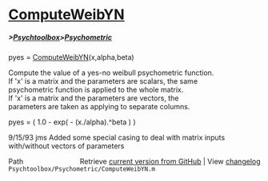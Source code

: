 # [ComputeWeibYN](ComputeWeibYN)
##### >[Psychtoolbox](Psychtoolbox)>[Psychometric](Psychometric)

pyes = [ComputeWeibYN](ComputeWeibYN)(x,alpha,beta)  
  
Compute the value of a yes-no weibull psychometric function.  
If 'x' is a matrix and the parameters are scalars, the same   
psychometric function is applied to the whole matrix.  
If 'x' is a matrix and the parameters are vectors, the  
parameters are taken as applying to separate columns.  
  
   pyes = ( 1.0 - exp( - (x./alpha).^beta ) )  
  
9/15/93  jms  Added some special casing to deal with matrix inputs  
              with/without vectors of parameters  




<div class="code_header" style="text-align:right;">
  <span style="float:left;">Path&nbsp;&nbsp;</span> <span class="counter">Retrieve <a href=
  "https://raw.github.com/Psychtoolbox-3/Psychtoolbox-3/beta/Psychtoolbox/Psychometric/ComputeWeibYN.m">current version from GitHub</a> | View <a href=
  "https://github.com/Psychtoolbox-3/Psychtoolbox-3/commits/beta/Psychtoolbox/Psychometric/ComputeWeibYN.m">changelog</a></span>
</div>
<div class="code">
  <code>Psychtoolbox/Psychometric/ComputeWeibYN.m</code>
</div>

